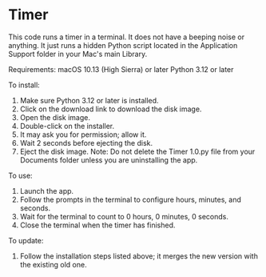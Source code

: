 # Timer
This code runs a timer in a terminal. It does not have a beeping noise or anything. It just runs a hidden Python script located in the Application Support folder in your Mac's main Library.

Requirements:
macOS 10.13 (High Sierra) or later
Python 3.12 or later

To install:
1. Make sure Python 3.12 or later is installed.
2. Click on the download link to download the disk image.
3. Open the disk image.
4. Double-click on the installer.
5. It may ask you for permission; allow it.
6. Wait 2 seconds before ejecting the disk.
7. Eject the disk image.
Note: Do not delete the Timer 1.0.py file from your Documents folder unless you are uninstalling the app.

To use:
1. Launch the app.
2. Follow the prompts in the terminal to configure hours, minutes, and seconds.
3. Wait for the terminal to count to 0 hours, 0 minutes, 0 seconds.
4. Close the terminal when the timer has finished.

To update:
1. Follow the installation steps listed above; it merges the new version with the existing old one.
